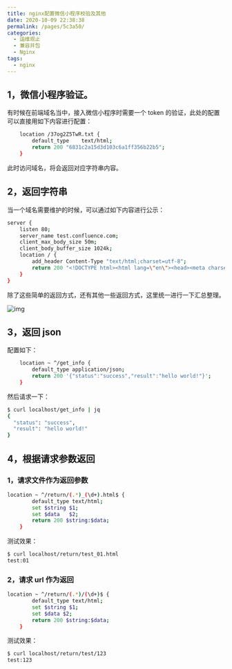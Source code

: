```yaml
---
title: nginx配置微信小程序校验及其他
date: 2020-10-09 22:38:38
permalink: /pages/5c3a50/
categories:
  - 运维观止
  - 兼容并包
  - Nginx
tags:
  - nginx
---
```


## 1，微信小程序验证。



有时候在前端域名当中，接入微信小程序时需要一个 token 的验证，此处的配置可以直接用如下内容进行配置：



```sh
    location /37og2Z5TwR.txt {
        default_type    text/html;
        return 200 "6831c2a15d3d103c6a1ff356b22b5";
    }
```



此时访问域名，将会返回对应字符串内容。



## 2，返回字符串



当一个域名需要维护的时候，可以通过如下内容进行公示：



```sh
server {
    listen 80;
    server_name test.confluence.com;
    client_max_body_size 50m;
    client_body_buffer_size 1024k;
    location / {
        add_header Content-Type "text/html;charset=utf-8";
        return 200 "<!DOCTYPE html><html lang=\"en\"><head><meta charset=\"UTF-8\"><title>维护通知</title><style type=\"text/css\">.wrap{width:560px;margin:254px auto}.helloworld p{font:italic small-caps 13px/1.2em Arial}</style></head><body><div class=\"wrap\"><div class=\"helloworld\"><p>WIKI系统临时紧急维护, 稍后开放。非常抱歉影响您的使用。 04/24/2019 15:19, by OPS</p></div></div></body></html>";
    }
}
```



除了这些简单的返回方式，还有其他一些返回方式，这里统一进行一下汇总整理。





![img](http://tvax2.sinaimg.cn/large/71cfeb93ly1gf8jciz3o9j20sg16oakp.jpg)





## 3，返回 json



配置如下：



```sh
    location ~ ^/get_info {
        default_type application/json;
        return 200 '{"status":"success","result":"hello world!"}';
    }
```



然后请求一下：



```sh
$ curl localhost/get_info | jq
{
  "status": "success",
  "result": "hello world!"
}
```



## 4，根据请求参数返回



### 1，请求文件作为返回参数



```sh
location ~ ^/return/(.*)_(\d+).html$ {
        default_type text/html;
        set $string $1;
        set $data   $2;
        return 200 $string:$data;
    }
```



测试效果：



```sh
$ curl localhost/return/test_01.html
test:01
```



### 2，请求 url 作为返回



```sh
location ~ ^/return/(.*)/(\d+)$ {
        default_type text/html;
        set $string $1;
        set $data $2;
        return 200 $string:$data;
    }
```



测试效果：



```sh
$ curl localhost/return/test/123
test:123
```
